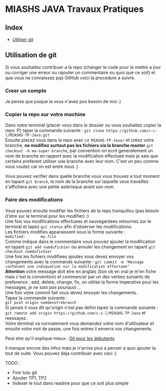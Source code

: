 # MIASHS JAVA Travaux Pratiques
## Index
- [Utiliser git](#git-use)

<a name="git-use"></a>
## Utilisation de git

Si vous souhaitez contribuer a la repo (changer le code pour le mettre a jour ou corriger une erreur ou rajouter un commentaire ou quoi que ce soit) et que vous ne connaissez pqs GitHub voici la procedure a suivre.

### Creer un compte

Je pense que jusque la vous n'avez pos besoin de moi :)

### Copier la repo sur votre machine

Dans votre terminal (placer vous dans le dossier ou vous souhaitez copier la repo :P)  taper la commande suivante : `git clone https://github.com/c-c-l/MIASHS-TP-Java.git`  
Ensuite placez vous dans la repo avec `cd MIASHS-TP-Java/` et créez votre branche, **ne modifiez surtout pas les fichiers via la branche master** `git checkout -b ma-super-branche`, par convention on ecrit generalement un nom de branche en rapport avec la modification effectuee mais je sais que certains preferent utiliser une branche avec leur nom. C'est un peu comme vous voulez car on est entre nous :)

Vous pouvez verifier dans quelle branche vous vous trouvez a tout moment en tapant `git branch`, le nom de la branche sur laquelle vous travaillez s'affichera avec une petite asterisque avant son nom.

### Faire des modifications 

Vous pouvez ensuite modifier les fichiers de la repo tranquillou (pas besoin d'etre sur le terminal pour les modifier) :)  
Une fois vos modifications effectuees et sauvegardees retournez sur le terminal et tapez `git status` afin d'observer les modifications.  
Les fichiers modifies apparaissent sous la forme suivante :   
`modified:       my.file`  
Comme indique dans le commentaire vous pouvez ajouter la modification en tapant `git add nomdufichier` ou annuler les changement en tapant `git checkout nomdufichier`  
Une fois les fichiers modifiees ajoutes vous devez envoyer vos changements avec la commande suivante : `git commit -m "Message contenant une indiquation sur la modification effectuee"`  
**Attention** votre message doit etre en anglais (bon ok en vrai je m'en fiche mais c'est la convention) et commencer par un des verbes suivants de preference : add, delete, change, fix, on utilise la forme imperative pour les messages, *je ne sais pas pourquoi ...*  
Une fois votre commit fait vous devez envoyer les changements.  
Tapez la commande suivante :  
`git push origin nomdevotrebranch`  
Si jamais il vous dit qu'origin n'est pas defini tapez la commande suivante : `git remote add origin https://github.com/c-c-l/MIASHS-TP-Java` et reessayez.  
Votre terminal va normalement vous demandez votre nom d'utilisateur et ensuite votre mot de passe, une fois entres il enverra vos changements.

Peut etre qu'il explique mieux : [Git pour les debutants](http://christopheducamp.com/2013/12/16/gitHub-pour-nuls-partie-2/)

Il manque encore des infos mais je n'arrive plus a penser a quoi ajouter la tout de suite. 
Vous pouvez deja contribuer avec ceci :)

TODO :  
- Finir tuto git
- Ajouter TP1, TP2
- Indexer le tout dans readme pour que ce soit plus simple
